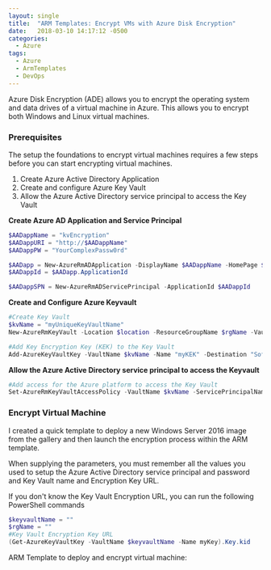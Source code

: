 ```yaml
---
layout: single
title:  "ARM Templates: Encrypt VMs with Azure Disk Encryption"
date:   2018-03-10 14:17:12 -0500
categories:
  - Azure
tags:
  - Azure
  - ArmTemplates
  - DevOps
---
```


Azure Disk Encryption (ADE) allows you to encrypt the operating system and data drives of a virtual machine in Azure.  This allows you to encrypt both Windows and Linux virtual machines. 

### Prerequisites
The setup the foundations to encrypt virtual machines requires a few steps before you can start encrypting virtual machines.
1. Create Azure Active Directory Application
2. Create and configure Azure Key Vault
3. Allow the Azure Active Directory service principal to access the Key Vault

**Create Azure AD Application and Service Principal**

``` powershell
$AADappName = "kvEncryption"
$AADappURI = "http://$AADappName"
$AADappPW = "YourComplexPassw0rd"

$AADapp = New-AzureRmADApplication -DisplayName $AADappName -HomePage $AADappURI  -IdentifierUris $AADappURI -Password $AADappPW
$AADappId = $AADapp.ApplicationId

$AADappSPN = New-AzureRmADServicePrincipal -ApplicationId $AADappId
```

**Create and Configure Azure Keyvault**

``` powershell
#Create Key Vault
$kvName = "myUniqueKeyVaultName"
New-AzureRmKeyVault -Location $location -ResourceGroupName $rgName -VaultName $kvName -EnabledForDiskEncryption

#Add Key Encryption Key (KEK) to the Key Vault
Add-AzureKeyVaultKey -VaultName $kvName -Name "myKEK" -Destination "Software"
```

**Allow the Azure Active Directory service principal to access the Keyvault**
``` powershell
#Add access for the Azure platform to access the Key Vault
Set-AzureRmKeyVaultAccessPolicy -VaultName $kvName -ServicePrincipalName $app.ApplicationId -PermissionsToKeys "WrapKey" -PermissionsToSecrets "Set"
```
### Encrypt Virtual Machine
I created a quick template to deploy a new Windows Server 2016 image from the gallery and then launch the encryption process within the ARM template.

When supplying the parameters, you must remember all the values you used to setup the Azure Active Directory service principal and password and Key Vault name and Encryption Key URL.

If you don't know the Key Vault Encryption URL, you can run the following PowerShell commands

```powershell
$keyvaultName = ""
$rgName = ""
#Key Vault Encryption Key URL
(Get-AzureKeyVaultKey -VaultName $keyvaultName -Name myKey).Key.kid
```
ARM Template to deploy and encrypt virtual machine:
<script src="https://gist.github.com/erleonard/fd5c18a8a27305fecfd21b4d07344cc7.js"></script>